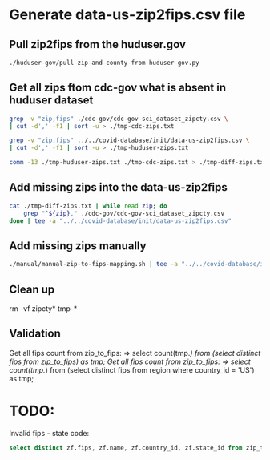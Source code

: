 # Generate data-us-zip2fips.csv file

## Pull zip2fips from the huduser.gov
```bash
./huduser-gov/pull-zip-and-county-from-huduser-gov.py
```

## Get all zips ftom cdc-gov what is absent in huduser dataset
```bash
grep -v "zip,fips" ./cdc-gov/cdc-gov-sci_dataset_zipcty.csv \
| cut -d',' -f1 | sort -u > ./tmp-cdc-zips.txt

grep -v "zip,fips" ../../covid-database/init/data-us-zip2fips.csv \
| cut -d',' -f1 | sort -u > ./tmp-huduser-zips.txt

comm -13 ./tmp-huduser-zips.txt ./tmp-cdc-zips.txt > ./tmp-diff-zips.txt
```
## Add missing zips into the data-us-zip2fips
```bash
cat ./tmp-diff-zips.txt | while read zip; do
    grep "^${zip}," ./cdc-gov/cdc-gov-sci_dataset_zipcty.csv
done | tee -a "../../covid-database/init/data-us-zip2fips.csv"
```

## Add missing zips manually
```bash
./manual/manual-zip-to-fips-mapping.sh | tee -a "../../covid-database/init/data-us-zip2fips.csv"
```
## Clean up
rm -vf zipcty* tmp-*

## Validation

Get all fips count from zip_to_fips:
=> select count(tmp.*) from (select distinct fips from zip_to_fips) as tmp;
Get all fips count from zip_to_fips:
=> select count(tmp.*) from (select distinct fips from region where country_id = 'US') as tmp;

# TODO:

Invalid fips - state code:
```sql
select distinct zf.fips, zf.name, zf.country_id, zf.state_id from zip_to_fips zf left join region r on r.fips = zf.fips where r.fips is null;
```